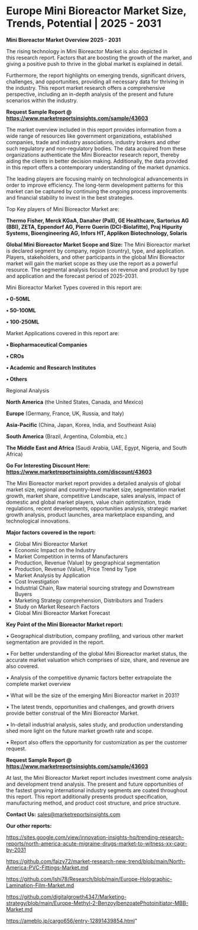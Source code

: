 # Europe Mini Bioreactor Market Size, Trends, Potential | 2025 - 2031

<Strong> Mini Bioreactor Market Overview 2025 - 2031</strong>

The rising technology in Mini Bioreactor Market is also depicted in this research report. Factors that are boosting the growth of the market, and giving a positive push to thrive in the global market is explained in detail.

Furthermore, the report highlights on emerging trends, significant drivers, challenges, and opportunities, providing all necessary data for thriving in the industry. This report market research offers a comprehensive perspective, including an in-depth analysis of the present and future scenarios within the industry.

<strong>Request Sample Report @ <a href=https://www.marketreportsinsights.com/sample/43603>https://www.marketreportsinsights.com/sample/43603</a></strong>

The market overview included in this report provides information from a wide range of resources like government organizations, established companies, trade and industry associations, industry brokers and other such regulatory and non-regulatory bodies. The data acquired from these organizations authenticate the Mini Bioreactor research report, thereby aiding the clients in better decision making. Additionally, the data provided in this report offers a contemporary understanding of the market dynamics.

The leading players are focusing mainly on technological advancements in order to improve efficiency. The long-term development patterns for this market can be captured by continuing the ongoing process improvements and financial stability to invest in the best strategies.

Top Key players of Mini Bioreactor Market are:

<strong>Thermo Fisher, Merck KGaA, Danaher (Pall), GE Healthcare, Sartorius AG (BBI), ZETA, Eppendorf AG, Pierre Guerin (DCI-Biolafitte), Praj Hipurity Systems, Bioengineering AG, Infors HT, Applikon Biotechnology, Solaris</strong>

<strong><b>Global Mini Bioreactor Market Scope and Size:</b></strong>
The Mini Bioreactor market is declared segment by company, region (country), type, and application. Players, stakeholders, and other participants in the global Mini Bioreactor market will gain the market scope as they use the report as a powerful resource. The segmental analysis focuses on revenue and product by type and application and the forecast period of 2025-2031.

Mini Bioreactor Market Types covered in this report are:

<strong>•  0-50ML

•  50-100ML

•  100-250ML</strong>

Market Applications covered in this report are:

<strong>•  Biopharmaceutical Companies

•  CROs

•  Academic and Research Institutes

•  Others</strong> 

Regional Analysis

<strong>North America</strong> (the United States, Canada, and Mexico)

<strong>Europe</strong> (Germany, France, UK, Russia, and Italy)

<strong>Asia-Pacific</strong> (China, Japan, Korea, India, and Southeast Asia)

<strong>South America</strong> (Brazil, Argentina, Colombia, etc.)

<strong>The Middle East and Africa</strong> (Saudi Arabia, UAE, Egypt, Nigeria, and South Africa)

<strong>Go For Interesting Discount Here: <a href=https://www.marketreportsinsights.com/discount/43603>https://www.marketreportsinsights.com/discount/43603</a></strong>

The Mini Bioreactor market report provides a detailed analysis of global market size, regional and country-level market size, segmentation market growth, market share, competitive Landscape, sales analysis, impact of domestic and global market players, value chain optimization, trade regulations, recent developments, opportunities analysis, strategic market growth analysis, product launches, area marketplace expanding, and technological innovations.

<strong><b>Major factors covered in the report:</b></strong>
<ul>
  <li>Global Mini Bioreactor Market </li>
  <li>Economic Impact on the Industry</li>
  <li>Market Competition in terms of Manufacturers</li>
  <li>Production, Revenue (Value) by geographical segmentation</li>
  <li>Production, Revenue (Value), Price Trend by Type</li>
  <li>Market Analysis by Application</li>
  <li>Cost Investigation</li>
  <li>Industrial Chain, Raw material sourcing strategy and Downstream Buyers</li>
  <li>Marketing Strategy comprehension, Distributors and Traders</li>
  <li>Study on Market Research Factors</li>
  <li>Global Mini Bioreactor Market Forecast</li>
</ul>

<strong><b>Key Point of the Mini Bioreactor Market report:</b></strong>

• Geographical distribution, company profiling, and various other market segmentation are provided in the report.

• For better understanding of the global Mini Bioreactor market status, the accurate market valuation which comprises of size, share, and revenue are also covered.

• Analysis of the competitive dynamic factors better extrapolate the complete market overview

• What will be the size of the emerging Mini Bioreactor market in 2031?

• The latest trends, opportunities and challenges, and growth drivers provide better construal of the Mini Bioreactor Market.

• In-detail industrial analysis, sales study, and production understanding shed more light on the future market growth rate and scope.

• Report also offers the opportunity for customization as per the customer request.

<strong>Request Sample Report @ <a href=https://www.marketreportsinsights.com/sample/43603>https://www.marketreportsinsights.com/sample/43603</a></strong>

At last, the Mini Bioreactor Market report includes investment come analysis and development trend analysis. The present and future opportunities of the fastest growing international industry segments are coated throughout this report. This report additionally presents product specification, manufacturing method, and product cost structure, and price structure.

<strong>Contact Us:</strong>
sales@marketreportsinsights.com

<strong>Our other reports:</strong>

<a href=https://sites.google.com/view/innovation-insights-hq/trending-research-reports/north-america-acute-migraine-drugs-market-to-witness-xx-cagr-by-2031>https://sites.google.com/view/innovation-insights-hq/trending-research-reports/north-america-acute-migraine-drugs-market-to-witness-xx-cagr-by-2031</a>

<a href=https://github.com/faizy72/market-research-new-trend/blob/main/North-America-PVC-Fittings-Market.md>https://github.com/faizy72/market-research-new-trend/blob/main/North-America-PVC-Fittings-Market.md</a>

<a href=https://github.com/Ishi78/Research/blob/main/Europe-Holographic-Lamination-Film-Market.md>https://github.com/Ishi78/Research/blob/main/Europe-Holographic-Lamination-Film-Market.md</a>

<a href=https://github.com/digitalgrowth4347/Marketing-strategy/blob/main/Europe-Methyl-2-BenzoylbenzoatePhotoinitiator-MBB-Market.md>https://github.com/digitalgrowth4347/Marketing-strategy/blob/main/Europe-Methyl-2-BenzoylbenzoatePhotoinitiator-MBB-Market.md</a>

<a href=https://ameblo.jp/cargo656/entry-12891439854.html>https://ameblo.jp/cargo656/entry-12891439854.html</a>"
